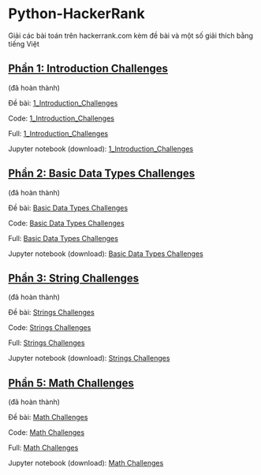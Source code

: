 # Python-HackerRank
Giải các bài toán trên hackerrank.com kèm đề bài và một số giải thích bằng tiếng Việt

## [Phần 1: Introduction Challenges](https://www.hackerrank.com/domains/python/py-introduction)
(đã hoàn thành)

Đề bài: [1_Introduction_Challenges](1_Introduction_Challenges/Docs/1_Introduction_Challenges.md)

Code: [1_Introduction_Challenges](/1_Introduction_Challenges/Code/)

Full: [1_Introduction_Challenges](1_Introduction_Challenges/Docs/1_Introduction_Challenges_JupyterNotebook.md)

Jupyter notebook (download): [1_Introduction_Challenges](/1_Introduction_Challenges/Docs/1_Introduction_Challenges_JupyterNotebook.ipynb)

## [Phần 2: Basic Data Types Challenges](https://www.hackerrank.com/domains/python/py-basic-data-types)
(đã hoàn thành)

Đề bài: [Basic Data Types Challenges](2-Basic-Data-Types-Challenges/Docs/2-Basic-Data-Types-Challenges.md)

Code: [Basic Data Types Challenges](/2-Basic-Data-Types-Challenges/Code/)

Full: [Basic Data Types Challenges](2-Basic-Data-Types-Challenges/Docs/2-Basic-Data-Types-Challenges-Jupyter.md)

Jupyter notebook (download): [Basic Data Types Challenges](2-Basic-Data-Types-Challenges/Docs/2-Basic-Data-Types-Challenges-Jupyter.ipynb)


## [Phần 3: String Challenges](https://www.hackerrank.com/domains/python/py-strings)
(đã hoàn thành)

Đề bài: [Strings Challenges](3-Strings-Challenges/Docs/3-Strings-Challenges.md)

Code: [Strings Challenges](/3-Strings-Challenges/Code/)

Full: [Strings Challenges](3-Strings-Challenges/Docs/3-Strings-Challenges-Jupyter-notebook.md)

Jupyter notebook (download): [Strings Challenges](3-Strings-Challenges/Docs/3-Strings-Challenges.ipynb)

## [Phần 5: Math Challenges](https://www.hackerrank.com/domains/python/py-Math)
(đã hoàn thành)

Đề bài: [Math Challenges](5-Math-Challenges/Docs/5-Math-Challenges.md)

Code: [Math Challenges](/5-Math-Challenges/Code/)

Full: [Math Challenges](5-Math-Challenges/Docs/5-Math-Challenges-Jupyter-notebook.md)

Jupyter notebook (download): [Math Challenges](5-Math-Challenges/Docs/5-Math-Challenges.ipynb)


